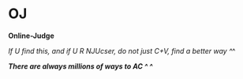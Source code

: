 # OJ
**Online-Judge**

_If U find this, and if U R NJUcser, do not just C+V, find a better way ^_^

***There are always millions of ways to AC ^ ^***